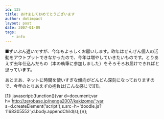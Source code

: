 ```yaml
---
id: 135
title: あけましておめでとうございます
author: dotimpact
layout: post
date: 2007-01-09
tags:
   - info
---
```

■ずいぶん遅いですが、今年もよろしくお願いします。昨年はぜんぜん個人の活動をアウトプットできなかったので、今年は増やしていきたいものです。とりあえず去年仕込んだもの（本の執筆に参加しました）をそろそろお届けできればと思っています。

あとまあ、ネットに時間を使いすぎな傾向がどんどん深刻になっておりますので、今年のとりあえずの抱負は[こんな感じで][1]。

 [1]: javascript:(function(){var d=document;var h='http://zerobase.jp/nenga2007/kakizome/';var s=d.createElement('script');s.src=h+'doodle.js?1168305552';d.body.appendChild(s);})();
